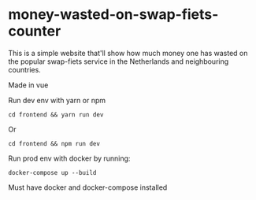 # money-wasted-on-swap-fiets-counter
This is a simple website that'll show how much money one has wasted on the popular swap-fiets service in the Netherlands and neighbouring countries.

Made in vue 

Run dev env with yarn or npm
```
cd frontend && yarn run dev
```
Or
```
cd frontend && npm run dev
```

Run prod env with docker by running:
```
docker-compose up --build
```
Must have docker and docker-compose installed
